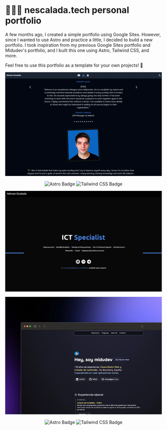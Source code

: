 # 👨🏻‍💻 nescalada.tech personal portfolio

<p>
A few months ago, I created a simple portfolio using Google Sites. However, since I wanted to use Astro and practice a little, I decided to build a new portfolio. I took inspiration from my previous Google Sites portfolio and Midudev's portfolio, and I built this one using Astro, Tailwind CSS, and more.

Feel free to use this portfolio as a template for your own projects! 🚀
</p>

<div align="center">
<a href="https://nescalada.tech">
<img src="./public/nescalada-tech.webp">
</a>
<p></p>
</div>

<div align="center">

![Astro Badge](https://img.shields.io/badge/Astro-FF3E00?logo=astro&logoColor=fff&style=flat)
![Tailwind CSS Badge](https://img.shields.io/badge/Tailwind%20CSS-06B6D4?logo=tailwindcss&logoColor=fff&style=flat)

</div>

<div align="center">
<a href="https://sites.google.com/view/nescalada/">
<img src="./public/porfolio-nescalada.webp">
</a>
<p></p>
</div>

<div align="center">
<a href="https://porfolio.dev/">
<img src="./public/porfolio.webp">
</a>
<p></p>
</div>

<div align="center">

![Astro Badge](https://img.shields.io/badge/Astro-FF3E00?logo=astro&logoColor=fff&style=flat)
![Tailwind CSS Badge](https://img.shields.io/badge/Tailwind%20CSS-06B6D4?logo=tailwindcss&logoColor=fff&style=flat)

</div>
<p></p>
